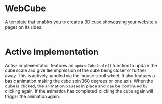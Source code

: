 # WebCube

A template that enables you to create a 3D cube showcasing your website's pages on its sides.<br><br>

# Active Implementation

Active implementation features an `updateCubeScale()` function to update the cube scale and give the impression of the cube being closer or further away. This is actively handled via the mouse scroll wheel. It also features a basic animation making the cube spin 360 degrees on one axis. When the cube is clicked, the animation pauses in place and can be continued by clicking again. If the animation has completed, clicking the cube again will trigger the animation again.
